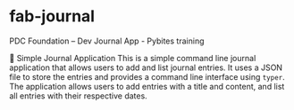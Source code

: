 # fab-journal
PDC Foundation – Dev Journal App - Pybites training

📖 Simple Journal Application
This is a simple command line journal application that allows users to add and list journal entries.
It uses a JSON file to store the entries and provides a command line interface using `typer`.
The application allows users to add entries with a title and content, and list all entries with their respective dates.
